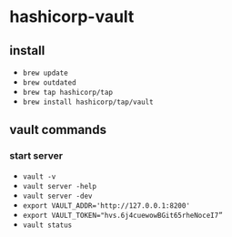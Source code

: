 # hashicorp-vault

## install 
- `brew update`
- `brew outdated`
- `brew tap hashicorp/tap`
- `brew install hashicorp/tap/vault`

## vault commands 
### start server
- `vault -v`
- `vault server -help`
- `vault server -dev`
- `export VAULT_ADDR='http://127.0.0.1:8200'`
- `export VAULT_TOKEN="hvs.6j4cuewowBGit65rheNoceI7”`
- `vault status`